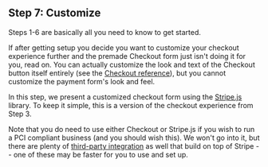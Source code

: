 ## Step 7: Customize

Steps 1-6 are basically all you need to know to get started.

If after getting setup you decide you want to customize your checkout experience further and the premade Checkout form just isn't doing it for you, read on. You can actually customize the look and text of the Checkout button itself entirely (see the [Checkout reference](https://stripe.com/docs/checkout#integration-custom)), but you cannot customize the payment form's look and feel.

In this step, we present a customized checkout form using the [Stripe.js](https://stripe.com/docs/tutorials/forms) library.  To keep it simple, this is a version of the checkout experience from Step 3.

Note that you do need to use either Checkout or Stripe.js if you wish to run a PCI compliant business (and you should wish this).  We won't go into it, but there are plenty of [third-party integration](https://stripe.com/docs/integrations) as well that build on top of Stripe -- one of these may be faster for you to use and set up.